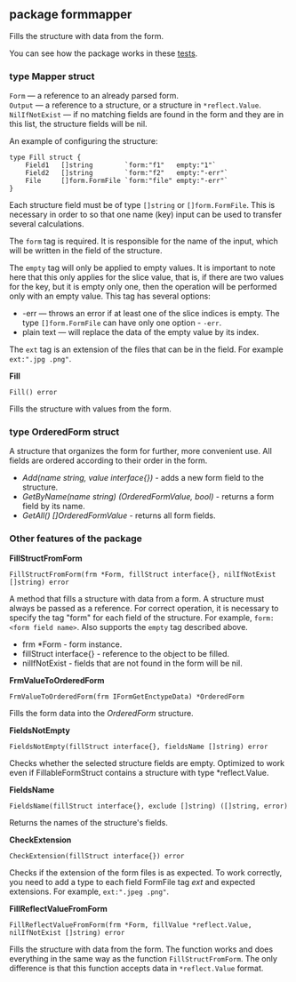 ## package formmapper
Fills the structure with data from the form.

You can see how the package works in these [tests](https://github.com/uwine4850/foozy/tree/master/tests/form/formmapping_test).

### type Mapper struct

`Form` — a reference to an already parsed form.<br>
`Output` — a reference to a structure, or a structure in `*reflect.Value`.<br>
`NilIfNotExist` — if no matching fields are found in the form and they are in this list, the structure fields will be nil.

An example of configuring the structure:
```
type Fill struct {
	Field1   []string        `form:"f1"   empty:"1"`
	Field2   []string        `form:"f2"   empty:"-err"`
	File     []form.FormFile `form:"file" empty:"-err"`
}
```
Each structure field must be of type `[]string` or `[]form.FormFile`. This is necessary in order to 
so that one name (key) input can be used to transfer several calculations.<br>

The `form` tag is required. It is responsible for the name of the input, which will be written in the field of the structure.<br>

The `empty` tag will only be applied to empty values. It is important to note here that this only applies 
for the slice value, that is, if there are two values ​​for the key, but it is empty 
only one, then the operation will be performed only with an empty value. This tag has 
several options:
*  -err — throws an error if at least one of the slice indices is empty. 
The type `[]form.FormFile` can have only one option - `-err`.
*  plain text — will replace the data of the empty value by its index.

The `ext` tag is an extension of the files that can be in the field. For example `ext:".jpg .png"`.

__Fill__
```
Fill() error
```
Fills the structure with values ​​from the form.

### type OrderedForm struct

A structure that organizes the form for further, more convenient use. All fields are ordered according to their order in the form.

* _Add(name string, value interface{})_ - adds a new form field to the structure.<br>
* _GetByName(name string) (OrderedFormValue, bool)_ - returns a form field by its name.<br>
* _GetAll() []OrderedFormValue_ - returns all form fields.<br>
  
### Other features of the package

__FillStructFromForm__
```
FillStructFromForm(frm *Form, fillStruct interface{}, nilIfNotExist []string) error
```
A method that fills a structure with data from a form.
A structure must always be passed as a reference.
For correct operation, it is necessary to specify the tag "form" for each field of the structure. For example, `form:<form field name>`. Also supports the `empty` tag described above.
* frm *Form - form instance.
* fillStruct interface{} - reference to the object to be filled.
* nilIfNotExist - fields that are not found in the form will be nil.

__FrmValueToOrderedForm__
```
FrmValueToOrderedForm(frm IFormGetEnctypeData) *OrderedForm
```
Fills the form data into the *OrderedForm* structure.

__FieldsNotEmpty__
```
FieldsNotEmpty(fillStruct interface{}, fieldsName []string) error
```
Checks whether the selected structure fields are empty.
Optimized to work even if FillableFormStruct contains a structure with type *reflect.Value.

__FieldsName__
```
FieldsName(fillStruct interface{}, exclude []string) ([]string, error)
```
Returns the names of the structure's fields.

__CheckExtension__
```
CheckExtension(fillStruct interface{}) error
```
Checks if the extension of the form files is as expected. To work correctly, you need to add a type to each field 
FormFile tag *ext* and expected extensions. For example, `ext:".jpeg .png"`.

__FillReflectValueFromForm__
```
FillReflectValueFromForm(frm *Form, fillValue *reflect.Value, nilIfNotExist []string) error
```
Fills the structure with data from the form.
The function works and does everything in the same way as the function `FillStructFromForm`.
The only difference is that this function accepts data in `*reflect.Value` format.